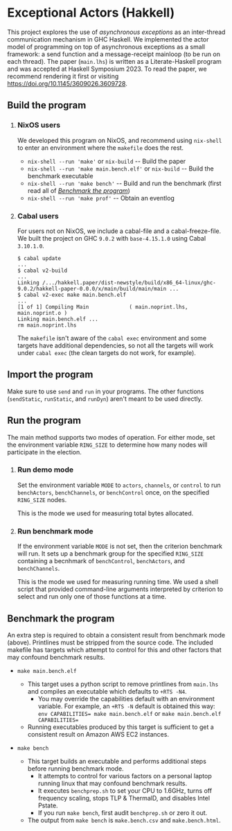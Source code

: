 # Exceptional Actors (Hakkell)

This project explores the use of *asynchronous exceptions* as an inter-thread
communication mechanism in GHC Haskell. We implemented the actor model of
programming on top of asynchronous exceptions as a small framework:
a send function and a message-receipt mainloop (to be run on each thread).
The paper (`main.lhs`) is written as a Literate-Haskell program and was
accepted at Haskell Symposium 2023. To read the paper, we recommend rendering
it first or visiting <https://doi.org/10.1145/3609026.3609728>.



## Build the program

1. ### NixOS users

   We developed this program on NixOS, and recommend using `nix-shell`
   to enter an environment where the `makefile` does the rest.

   * `nix-shell --run 'make'` or `nix-build` -- Build the paper
   * `nix-shell --run 'make main.bench.elf'` or `nix-build` -- Build the benchmark executable
   * `nix-shell --run 'make bench'` -- Build and run the benchmark (first read all of [*Benchmark the program*](#benchmark-the-program))
   * `nix-shell --run 'make prof'` -- Obtain an eventlog

1. ### Cabal users

   For users not on NixOS, we include a cabal-file and a cabal-freeze-file.
   We built the project on GHC `9.0.2` with `base-4.15.1.0` using Cabal `3.10.1.0`.

   ```sh-session
   $ cabal update
   ...
   $ cabal v2-build
   ...
   Linking /.../hakkell.paper/dist-newstyle/build/x86_64-linux/ghc-9.0.2/hakkell-paper-0.0.0/x/main/build/main/main ...
   $ cabal v2-exec make main.bench.elf
   ...
   [1 of 1] Compiling Main             ( main.noprint.lhs, main.noprint.o )
   Linking main.bench.elf ...
   rm main.noprint.lhs
   ```

   The `makefile` isn't aware of the `cabal exec` environment
   and some targets have additional dependencies,
   so not all the targets will work under `cabal exec`
   (the clean targets do not work, for example).



## Import the program

Make sure to use `send` and `run` in your programs. The other functions
(`sendStatic`, `runStatic`, and `runDyn`) aren't meant to be used directly.



## Run the program

The main method supports two modes of operation.
For either mode, set the environment variable `RING_SIZE`
to determine how many nodes will participate in the election.

1. ### Run demo mode

   Set the environment variable `MODE` to `actors`, `channels`, or `control`
   to run `benchActors`, `benchChannels`, or `benchControl` once,
   on the specified `RING_SIZE` nodes.

   This is the mode we used for measuring total bytes allocated.

1. ### Run benchmark mode

   If the environment variable `MODE` is not set,
   then the criterion benchmark will run.
   It sets up a benchmark group for the specified `RING_SIZE`
   containing a becnhmark of `benchControl`, `benchActors`, and `benchChannels`.

   This is the mode we used for measuring running time.
   We used a shell script that provided command-line arguments interpreted
   by criterion to select and run only one of those functions at a time.



## Benchmark the program

An extra step is required to obtain a consistent result from benchmark mode
(above).
Printlines must be stripped from the source code.
The included makefile has targets which attempt to control
for this and other factors that may confound benchmark results.

* `make main.bench.elf`

  * This target uses a python script to remove printlines from `main.lhs` and
    compiles an executable which defaults to `+RTS -N4`.
    * You may override the capabilities default with an environment variable.
      For example, an `+RTS -N` default is obtained this way:  
      `env CAPABILITIES= make main.bench.elf` or `make main.bench.elf CAPABILITIES=`
  * Running executables produced by this target is sufficient to get a
    consistent result on Amazon AWS EC2 instances.

* `make bench`

  * This target builds an executable and performs additional steps before
    running benchmark mode.
    * It attempts to control for various factors on a personal laptop running
      linux that may confound benchmark results.
    * It executes `benchprep.sh` to set your CPU to 1.6GHz,
      turns off frequency scaling, stops TLP & ThermalD, and disables Intel Pstate.
    * If you run `make bench`, first audit `benchprep.sh` or zero it out.
  * The output from `make bench` is `make.bench.csv` and `make.bench.html`.
